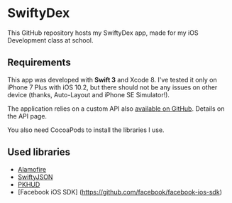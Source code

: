 # SwiftyDex

This GitHub repository hosts my SwiftyDex app, made for my iOS Development class at school. 

## Requirements

This app was developed with **Swift 3** and Xcode 8. I've tested it only on iPhone 7 Plus with iOS 10.2, but there should not be any issues on other device (thanks, Auto-Layout and iPhone SE Simulator!).

The application relies on a custom API also [available on GitHub](https://github.com/siilver777/SwiftyDexAPI). Details on the API page.

You also need CocoaPods to install the libraries I use.

## Used libraries 

* [Alamofire](https://github.com/Alamofire/Alamofire)
* [SwiftyJSON](https://github.com/SwiftyJSON/SwiftyJSON)
* [PKHUD](https://github.com/pkluz/PKHUD)
* [Facebook iOS SDK] (https://github.com/facebook/facebook-ios-sdk)
